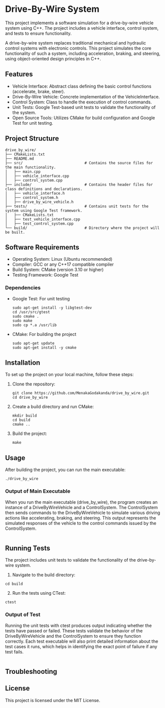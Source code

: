 # Drive-By-Wire System

This project implements a software simulation for a drive-by-wire vehicle system using C++. The project includes a vehicle interface, control system, and tests to ensure functionality.

A drive-by-wire system replaces traditional mechanical and hydraulic control systems with electronic controls. This project simulates the core functionality of such a system, including acceleration, braking, and steering, using object-oriented design principles in C++.

## Features

- Vehicle Interface: Abstract class defining the basic control functions (accelerate, brake, steer).
- Drive-By-Wire Vehicle: Concrete implementation of the VehicleInterface.
- Control System: Class to handle the execution of control commands.
- Unit Tests: Google Test-based unit tests to validate the functionality of the system.
- Open Source Tools: Utilizes CMake for build configuration and Google Test for unit testing.

## Project Structure
```
drive_by_wire/
├── CMakeLists.txt
├── README.md
├── src/                            # Contains the source files for the main functionality.
│   ├── main.cpp
│   ├── vehicle_interface.cpp
│   ├── control_system.cpp
├── include/                        # Contains the header files for class definitions and declarations.
│   ├── vehicle_interface.h
│   ├── control_system.h
│   ├── drive_by_wire_vehicle.h
├── tests/                          # Contains unit tests for the system using Google Test framework.
│   ├── CMakeLists.txt
│   ├── test_vehicle_interface.cpp
│   ├── test_control_system.cpp
└── build/                          # Directory where the project will be built.
```

## Software Requirements

- Operating System: Linux (Ubuntu recommended)
- Compiler: GCC or any C++17 compatible compiler
- Build System: CMake (version 3.10 or higher)
- Testing Framework: Google Test

### Dependencies

- Google Test: For unit testing
  ```
  sudo apt-get install -y libgtest-dev
  cd /usr/src/gtest
  sudo cmake .
  sudo make
  sudo cp *.a /usr/lib
  ```
  
- CMake: For building the project
  ```
  sudo apt-get update
  sudo apt-get install -y cmake
  ```

## Installation
To set up the project on your local machine, follow these steps:

1. Clone the repository:
   ```
   git clone https://github.com/MenakaGodakanda/drive_by_wire.git
   cd drive_by_wire
   ```

2. Create a build directory and run CMake:
   ```
   mkdir build
   cd build
   cmake ..
   ```

3. Build the project:
   ```
   make
   ```

## Usage

After building the project, you can run the main executable:
```
./drive_by_wire
```

### Output of Main Executable
When you run the main executable (drive_by_wire), the program creates an instance of a DriveByWireVehicle and a ControlSystem. The ControlSystem then sends commands to the DriveByWireVehicle to simulate various driving actions like accelerating, braking, and steering. This output represents the simulated responses of the vehicle to the control commands issued by the ControlSystem.

<Image>



## Running Tests

The project includes unit tests to validate the functionality of the drive-by-wire system.

1. Navigate to the build directory:
```
cd build
```

2. Run the tests using CTest:
```
ctest
```

### Output of Test
Running the unit tests with ctest produces output indicating whether the tests have passed or failed. These tests validate the behavior of the DriveByWireVehicle and the ControlSystem to ensure they function correctly. Each test executable will also print detailed information about the test cases it runs, which helps in identifying the exact point of failure if any test fails.


<Image>

## Troubleshooting


## License
This project is licensed under the MIT License.
